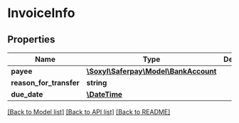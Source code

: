 # InvoiceInfo

## Properties
Name | Type | Description | Notes
------------ | ------------- | ------------- | -------------
**payee** | [**\Soxyl\Saferpay\Model\BankAccount**](BankAccount.md) |  | [optional] 
**reason_for_transfer** | **string** |  | [optional] 
**due_date** | [**\DateTime**](\DateTime.md) |  | [optional] 

[[Back to Model list]](../README.md#documentation-for-models) [[Back to API list]](../README.md#documentation-for-api-endpoints) [[Back to README]](../README.md)


